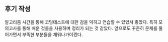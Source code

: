 ## 후기 작성

알고리즘 시간을 통해 코딩테스트에 대한 감을 익히고 연습할 수 있었서 좋았다. 
특히 모의고사를 통해 배운 것들을 사용하며 정리가 되는 것 같았다. 
앞으로도 꾸준히 문제를 풀어가면서 부족한 부분들을 채워나가야겠다.

